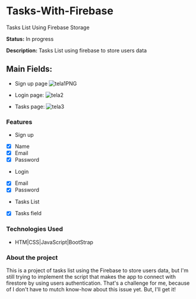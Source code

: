 # Tasks-With-Firebase
Tasks List Using Firebase Storage
<p><strong>Status:</strong> In progress</>
<p><strong>Description:</strong> Tasks List using firebase to store users data</>

## Main Fields:
+ Sign up page
![tela1PNG](https://user-images.githubusercontent.com/108962578/229967089-d1868716-f13b-4128-84d0-00f277c69708.PNG)

+ Login page:
![tela2](https://user-images.githubusercontent.com/108962578/229967360-a99a11dc-cd68-45ad-8865-4eb546c5b4c2.PNG)

+ Tasks page:
![tela3](https://user-images.githubusercontent.com/108962578/229967614-96598307-8fbc-404d-9027-325b3bccecc2.PNG)

### Features
+ Sign up                 
- [X] Name
- [X] Email
- [X] Password

+ Login
- [X] Email
- [X] Password

+ Tasks List
- [X] Tasks field

### Technologies Used
+ HTM|CSS|JavaScript|BootStrap

### About the project
This is a project of tasks list using the Firebase to store users data, but I'm still trying to implement the script that makes the app to connect with firestore by using users authentication. That's a challenge for me, because of I don't have to mutch know-how about this issue yet. But, I'll get it!
